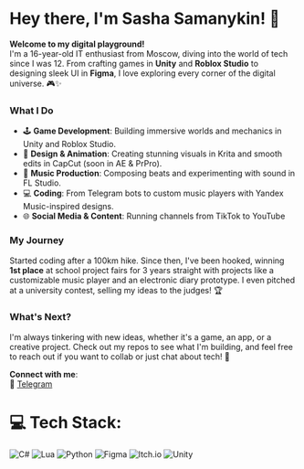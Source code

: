 # Hey there, I'm Sasha Samanykin! 🚀

**Welcome to my digital playground!**  
I'm a 16-year-old IT enthusiast from Moscow, diving into the world of tech since I was 12. From crafting games in **Unity** and **Roblox Studio** to designing sleek UI in **Figma**, I love exploring every corner of the digital universe. 🎮✨

### What I Do
- 🕹️ **Game Development**: Building immersive worlds and mechanics in Unity and Roblox Studio.  
- 🎨 **Design & Animation**: Creating stunning visuals in Krita and smooth edits in CapCut (soon in AE & PrPro).  
- 🎵 **Music Production**: Composing beats and experimenting with sound in FL Studio.  
- 💻 **Coding**: From Telegram bots to custom music players with Yandex Music-inspired designs.  
- 🌐 **Social Media & Content**: Running channels from TikTok to YouTube

### My Journey
Started coding after a 100km hike. Since then, I've been hooked, winning **1st place** at school project fairs for 3 years straight with projects like a customizable music player and an electronic diary prototype. I even pitched at a university contest, selling my ideas to the judges! 🏆  

### What's Next?
I'm always tinkering with new ideas, whether it's a game, an app, or a creative project. Check out my repos to see what I'm building, and feel free to reach out if you want to collab or just chat about tech! 🚧  

**Connect with me**:  
📩 [Telegram](https://t.me/AlexsandrDeveloper) 

# 💻 Tech Stack:
![C#](https://img.shields.io/badge/c%23-%23239120.svg?style=for-the-badge&logo=csharp&logoColor=white) ![Lua](https://img.shields.io/badge/lua-%232C2D72.svg?style=for-the-badge&logo=lua&logoColor=white) ![Python](https://img.shields.io/badge/python-3670A0?style=for-the-badge&logo=python&logoColor=ffdd54) ![Figma](https://img.shields.io/badge/figma-%23F24E1E.svg?style=for-the-badge&logo=figma&logoColor=white) ![Itch.io](https://img.shields.io/badge/Itch-%23FF0B34.svg?style=for-the-badge&logo=Itch.io&logoColor=white) ![Unity](https://img.shields.io/badge/unity-%23000000.svg?style=for-the-badge&logo=unity&logoColor=white)

